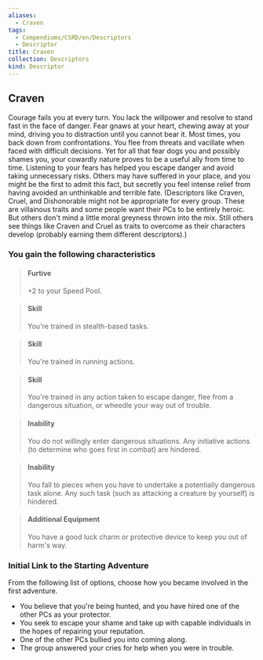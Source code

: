 ```yaml
---
aliases:
  - Craven
tags:
  - Compendiums/CSRD/en/Descriptors
  - Descriptor
title: Craven
collection: Descriptors
kind: Descriptor
---
```

## Craven  
Courage fails you at every turn. You lack the willpower and resolve to stand fast in the face of danger. Fear gnaws at your heart, chewing away at your mind, driving you to distraction until you cannot bear it. Most times, you back down from confrontations. You flee from threats and vacillate when faced with difficult decisions.
Yet for all that fear dogs you and possibly shames you, your cowardly nature proves to be a useful ally from time to time. Listening to your fears has helped you escape danger and avoid taking unnecessary risks. Others may have suffered in your place, and you might be the first to admit this fact, but secretly you feel intense relief from having avoided an unthinkable and terrible fate.
(Descriptors like Craven, Cruel, and Dishonorable might not be appropriate for every group. These are villainous traits and some people want their PCs to be entirely heroic. But others don't mind a little moral greyness thrown into the mix. Still others see things like Craven and Cruel as traits to overcome as their characters develop (probably earning them different descriptors).)
### You gain the following characteristics  
> #### Furtive
> +2 to your Speed Pool.  

> #### Skill
> You're trained in stealth-based tasks.  

> #### Skill
> You're trained in running actions.  

> #### Skill
> You're trained in any action taken to escape danger, flee from a dangerous situation, or wheedle your way out of trouble.  

> #### Inability
> You do not willingly enter dangerous situations. Any initiative actions (to determine who goes first in combat) are hindered.  

> #### Inability
> You fall to pieces when you have to undertake a potentially dangerous task alone. Any such task (such as attacking a creature by yourself) is hindered.  

> #### Additional Equipment
> You have a good luck charm or protective device to keep you out of harm's way.  

### Initial Link to the Starting Adventure  
From the following list of options, choose how you became involved in the first adventure.  
- You believe that you're being hunted, and you have hired one of the other PCs as your protector.  
- You seek to escape your shame and take up with capable individuals in the hopes of repairing your reputation.  
- One of the other PCs bullied you into coming along.  
- The group answered your cries for help when you were in trouble.  